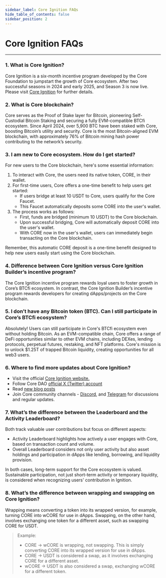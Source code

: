 ```yaml
---
sidebar_label: Core Ignition FAQs
hide_table_of_contents: false
sidebar_position: 2
---
```


# Core Ignition FAQs
---

### 1. What is Core Ignition?   
  
Core Ignition is a six-month incentive program developed by the Core Foundation to jumpstart the growth of Core ecosystem. After two successful seasons in 2024 and early 2025, and Season 3 is now live. Please visit [Core Ignition](https://ignition.coredao.org) for further details.

  
### 2. What is Core blockchain? 
  
Core serves as the Proof of Stake layer for Bitcoin, pioneering Self-Custodial Bitcoin Staking and securing a fully EVM-compatible BTCfi ecosystem. Since April 2024, over 5,900 BTC have been staked with Core, boosting Bitcoin’s utility and security. Core is the most Bitcoin-aligned EVM blockchain, with approximately 76% of Bitcoin mining hash power contributing to the network’s security.

  
### 3. I am new to Core ecosystem. How do I get started?  

For new users to the Core blockchain, here's some essential information:
1. To interact with Core, the users need its native token, CORE, in their wallet.
2. For first-time users, Core offers a one-time benefit to help users get started:
    * If users bridge at least 10 USDT to Core, users qualify for the Core Faucet.
    * This Faucet automatically deposits some CORE into the user's wallet.
3. The process works as follows:
    * First, funds are bridged (minimum 10 USDT) to the Core blockchain.
    * Upon successful bridging, Core will automatically deposit CORE into the user's wallet.
    * With CORE now in the user's wallet, users can immediately begin transacting on the Core blockchain.

Remember, this automatic CORE deposit is a one-time benefit designed to help new users easily start using the Core blockchain.

  
### 4. Difference between Core Ignition versus Core Ignition Builder’s incentive program? 

The Core Ignition incentive program rewards loyal users to foster growth in Core’s BTCfi ecosystem. In contrast, the Core Ignition Builder’s incentive program rewards developers for creating dApps/projects on the Core blockchain.

  
### 5. I don’t have any Bitcoin token (BTC). Can I still participate in Core’s BTCfi ecosystem?  

Absolutely! Users can still participate in Core's BTCfi ecosystem even without holding Bitcoin. As an EVM-compatible chain, Core offers a range of DeFi opportunities similar to other EVM chains, including DEXes, lending protocols, perpetual futures, restaking, and NFT platforms. Core's mission is to unlock $1.25T of trapped Bitcoin liquidity, creating opportunities for all web3 users.

  
### 6. Where to find more updates about Core Ignition?  
* Visit the official [Core Ignition website.](https://ignition.coredao.org/)
* Follow Core DAO [official X (Twitter) account](https://x.com/Coredao_Org)
* Read [new blog posts](https://coredao.org/explore/blog)
* Join Core community channels - [Discord](https://discord.com/invite/coredaoofficial), and [Telegram](https://t.me/CoreDAOTelegram) for discussions and regular updates.


### 7. What’s the difference between the Leaderboard and the Activity Leaderboard?

Both track valuable user contributions but focus on different aspects:

- Activity Leaderboard highlights how actively a user engages with Core, based on transaction count and volume.
- Overall Leaderboard considers not only user activity but also asset holdings and participation in dApps like lending, borrowing, and liquidity provision.
  
In both cases, long-term support for the Core ecosystem is valued. Sustainable participation, not just short-term activity or temporary liquidity, is considered when recognizing users' contribution in Ignition.

### 8. What’s the difference between wrapping and swapping on Core Ignition?

Wrapping means converting a token into its wrapped version, for example, turning CORE into wCORE for use in dApps. Swapping, on the other hand, involves exchanging one token for a different asset, such as swapping CORE for USDT.

>Example:  
>- CORE → wCORE is wrapping, not swapping. This is simply converting CORE into its wrapped version for use in dApps.  
>- CORE → USDT is considered a swap, as it involves exchanging CORE for a different asset.  
>- wCORE → USDT is also considered a swap, exchanging wCORE for a different token. 


